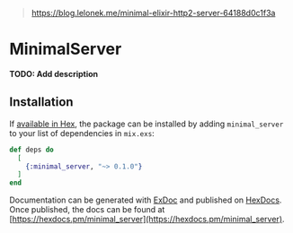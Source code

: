 > https://blog.lelonek.me/minimal-elixir-http2-server-64188d0c1f3a

# MinimalServer

**TODO: Add description**

## Installation

If [available in Hex](https://hex.pm/docs/publish), the package can be installed
by adding `minimal_server` to your list of dependencies in `mix.exs`:

```elixir
def deps do
  [
    {:minimal_server, "~> 0.1.0"}
  ]
end
```

Documentation can be generated with [ExDoc](https://github.com/elixir-lang/ex_doc)
and published on [HexDocs](https://hexdocs.pm). Once published, the docs can
be found at [https://hexdocs.pm/minimal_server](https://hexdocs.pm/minimal_server).

